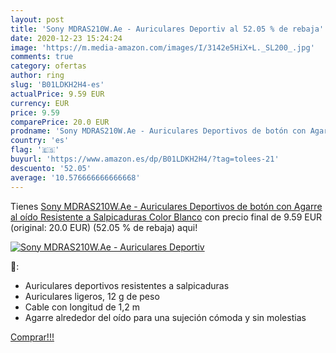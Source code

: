 ```yaml
---
layout: post
title: 'Sony MDRAS210W.Ae - Auriculares Deportiv al 52.05 % de rebaja'
date: 2020-12-23 15:24:24
image: 'https://m.media-amazon.com/images/I/3142e5HiX+L._SL200_.jpg'
comments: true
category: ofertas
author: ring
slug: 'B01LDKH2H4-es'
actualPrice: 9.59 EUR
currency: EUR
price: 9.59
comparePrice: 20.0 EUR
prodname: 'Sony MDRAS210W.Ae - Auriculares Deportivos de botón con Agarre al oído  Resistente a Salpicaduras   Color Blanco'
country: 'es'
flag: '🇪🇸'
buyurl: 'https://www.amazon.es/dp/B01LDKH2H4/?tag=tolees-21'
descuento: '52.05'
average: '10.576666666666668'
---
```


Tienes [Sony MDRAS210W.Ae - Auriculares Deportivos de botón con Agarre al oído  Resistente a Salpicaduras   Color Blanco](https://www.amazon.es/dp/B01LDKH2H4/?tag=tolees-21) con precio final de  9.59 EUR (original: 20.0 EUR) (52.05 %  de rebaja) aqui!

[![Sony MDRAS210W.Ae - Auriculares Deportiv](https://m.media-amazon.com/images/I/3142e5HiX+L._SL200_.jpg)](https://www.amazon.es/dp/B01LDKH2H4/?tag=tolees-21)

🔎:

- Auriculares deportivos resistentes a salpicaduras
- Auriculares ligeros, 12 g de peso
- Cable con longitud de 1,2 m
- Agarre alrededor del oído para una sujeción cómoda y sin molestias

[Comprar!!!](https://www.amazon.es/dp/B01LDKH2H4/?tag=tolees-21)
